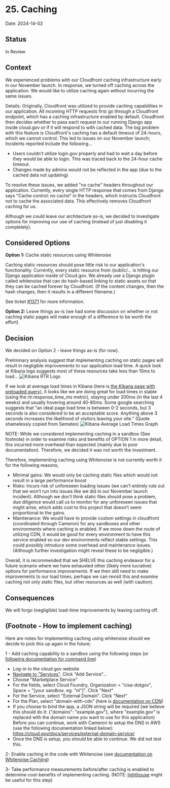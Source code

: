# 25. Caching

Date: 2024-14-02

## Status

In Review

## Context

We experienced problems with our Cloudfront caching infrastructure early in our November launch.  In response, we turned off caching across the application.  We would like to utilize caching again without incurring the same issues.

Details:
Originally, Cloudfront was utilized to provide caching capabilities in our application.  All incoming HTTP requests first go through a Cloudfront endpoint, which has a caching infrastructure enabled by default. Cloudfront then decides whether to pass each request to our running Django app inside cloud.gov or if it will respond to with cached data.  The big problem with this feature is Cloudfront's caching has a default timeout of 24-hours, which we cannot control.  This led to issues on our November launch;  Incidents reported include the following...
 - Users couldn't utilize login.gov properly and had to wait a day before they would be able to login.  This was traced back to the 24-hour cache timeout.
 - Changes made by admins would not be reflected in the app (due to the cached data not updating)

To resolve these issues, we added "no cache" headers throughout our application.  Currently, every single HTTP response that comes from Django says "Cache control: no cache" in the headers, which instructs Cloudfront not to cache the associated data.  This effectively removes Cloudfront caching for us.

Although we could leave our architecture as-is, we decided to investigate options for improving our use of caching (instead of just disabling it completely). 

## Considered Options

**Option 1:** Cache static resources using Whitenoise

Caching static resources should pose little risk to our application's functionality.  Currently, every static resource from /public/... is hitting our Django application inside of Cloud.gov. We already use a Django plugin called whitenoise that can do hash-based linking to static assets so that they can be cached forever by Cloudfront. (If the content changes, then the hash changes, then it results in a different filename.)

See ticket [#1371](https://github.com/cisagov/manage.get.gov/issues/1371) for more information. 

**Option 2:** Leave things as-is (we had some discussion on whether or not caching static pages will make enough of a difference to be worth the effort)


## Decision

We decided on Option 2 - leave things as-is (for now).

Preliminary analysis suggest that implementing caching on static pages will result in negligible improvements to our application load time.  A quick look at Kibana logs suggests most of these resources take less than 10ms to load...
![Kibana RTR Logs](../doc-images/caching-rtr-logs.png)

If we look at average load times in Kibana (here is [the Kibana page with preloaded query](https://logs.fr.cloud.gov/app/visualize#/create?_a=(filters:!(('$state':(store:appState),meta:(alias:!n,disabled:!f,index:'logs-app*',key:'@cf.app',negate:!f,params:(query:getgov-stable),type:phrase),query:(match_phrase:('@cf.app':getgov-stable)))),linked:!f,query:(language:lucene,query:''),uiState:(),vis:(aggs:!((enabled:!t,id:'1',params:(customLabel:'Average%20Response%20Time%20in%20ms',field:rtr.response_time_ms),schema:metric,type:avg),(enabled:!t,id:'2',params:(drop_partials:!f,extended_bounds:(),field:'@timestamp',interval:d,min_doc_count:1,scaleMetricValues:!f,timeRange:(from:now-20d,to:now),useNormalizedEsInterval:!t),schema:segment,type:date_histogram)),params:(addLegend:!t,addTimeMarker:!f,addTooltip:!t,categoryAxes:!((id:CategoryAxis-1,labels:(filter:!t,show:!t,truncate:100),position:bottom,scale:(type:linear),show:!t,style:(),title:(),type:category)),grid:(categoryLines:!f),labels:(show:!f),legendPosition:right,seriesParams:!((data:(id:'1',label:'Average%20Response%20Time%20in%20ms'),drawLinesBetweenPoints:!t,lineWidth:2,mode:stacked,show:!t,showCircles:!t,type:histogram,valueAxis:ValueAxis-1)),thresholdLine:(color:%23E7664C,show:!f,style:full,value:10,width:1),times:!(),type:histogram,valueAxes:!((id:ValueAxis-1,labels:(filter:!f,rotate:0,show:!t,truncate:100),name:LeftAxis-1,position:left,scale:(mode:normal,type:linear),show:!t,style:(),title:(text:'Average%20Response%20Time%20in%20ms'),type:value))),title:'',type:histogram))&_g=(filters:!(),refreshInterval:(pause:!t,value:0),time:(from:now-2w,to:now))&indexPattern=logs-app*&type=histogram)), it looks like we are doing great for load times in stable (using the rtr.response_time_ms metric), staying under 200ms (in the last 4 weeks) and usually hovering around 40-80ms. Some google searching suggests that "an ideal page load time is between 0-2 seconds, but 3 seconds is also considered to be an acceptable score. Anything above 3 seconds increases the likelihood of visitors leaving your site." (Quote shamelessly copied from Sematex)
![Kibana Average Load Times Graph](../doc-images/caching-average-load-times.png)

NOTE: While we considered implementing caching in a sandbox (See footnote) in order to examine risks and benefits of OPTION 1 in more detail, this incurred more overhead than expected (mainly due to poor documentation).  Therefore, we decided it was not worth the investment.

Therefore, implementing caching using Whitenoise is not currently worth it for the following reasons;
- Minimal gains:  We would only be caching static files which would not result in a large performance boost
- Risks: Incurs risk of unforeseen loading issues (we can’t entirely rule out that we won’t run into issues like we did in our November launch incident). Although we don’t think static files should pose a problem, due diligence would call us to monitor for any unforeseen issues that might arise, which adds cost to this project that doesn’t seem proportional to the gains.
- Maintenance: We would have to provide custom settings in cloudfront (coordinated through Cameron) for any sandboxes and other environments where caching is enabled.  If we move down the route of utilizing CDN, it would be good for every environment to have this service enabled so our dev environments reflect stable settings.  This could possibly introduce some overhead and maintenance issues.  (Although further investigation might reveal these to be negligible.)

Overall, it is recommended that we SHELVE this caching endeavor for a future scenario where we have exhausted other (likely more lucrative) options for performance improvements.  If we then still need to make improvements to our load times, perhaps we can revisit this and examine caching not only static files, but other resources as well (with caution).


## Consequences

We will forgo (negligible) load-time improvements by leaving caching off.

## (Footnote - How to implement caching)
Here are notes for implementing caching using whitenoise should we decide to pick this up again in the future;

1 - Add caching capability to a sandbox using the following steps (or [following documentation for command line](https://cloud.gov/docs/services/external-domain-service/))
- Log-in to the cloud.gov website
- [Navigate to "Services"](https://dashboard.fr.cloud.gov/services).  Click "Add Service"...
- Choose "Marketplace Service"
- For the fields, select Cloud Foundry, Organization = "cisa-dotgov", Space = "[your sandbox. eg. "nl"]".  Click "Next"
- For the Service, select "External Domain".  Click "Next"
- For the Plan, select "domain-with-cdn" (here is [documentation on CDN](https://cloud.gov/docs/management/custom-domains/))
- If you choose to bind the app, a JSON string will be required (we believe this should do it: {"domains": "example.gov"}, where "example.gov" is replaced with the domain name you want to use for this application)
Before you can continue, work with Cameron to setup the DNS in AWS (use the following documentation linked below):
https://cloud.gov/docs/services/external-domain-service/
- Once the DNS is setup, you *should* be able to continue.  We did not test this.

2- Enable caching in the code with Whitenoise (see [documentation on Whitenoise Caching](https://whitenoise.readthedocs.io/en/latest/djangohtml#add-compression-and-caching-support))

3- Take performance measurements before/after caching is enabled to determine cost-benefits of implementing caching. (NOTE: [lighthouse](https://developer.chrome.com/blog/lighthouse-load-performance) might be useful for this step)
